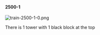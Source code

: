 #### 2500-1
![train-2500-1-0.png](https://github.com/lil-lab/nlvr/raw/master/nlvr/train/images/17/train-2500-1-0.png "train-2500-1-0.png")

There is 1 tower with 1 black block at the top